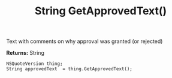 ﻿---
uid: crmscript_ref_NSQuoteVersion_GetApprovedText
title: String GetApprovedText()
intellisense: NSQuoteVersion.GetApprovedText
keywords: NSQuoteVersion, GetApprovedText
so.topic: reference
---

Text with comments on why approval was granted (or rejected)

**Returns:** String


```crmscript
NSQuoteVersion thing;
String approvedText  = thing.GetApprovedText();
```


